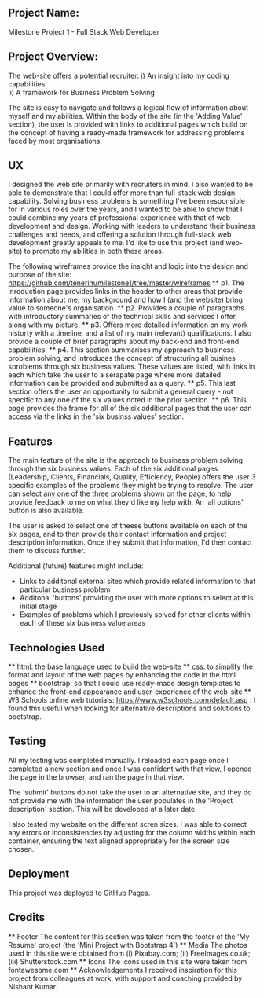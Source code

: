 ## Project Name: 
Milestone Project 1 - Full Stack Web Developer

## Project Overview: 
The web-site offers a potential recruiter: 
i) An insight into my coding capabilities  
ii) A framework for Business Problem Solving 

The site is easy to navigate and follows a logical flow of information about myself and my abilities. Within the body of the site (in the 'Adding Value' section), 
the user is provided with links to additional pages which build on the concept of having a ready-made framework for addressing problems faced by most organisations. 

## UX
I designed the web site primarily with recruiters in mind. I also wanted to be able to demonstrate that I could offer more than full-stack web design capability. 
Solving business problems is something I've been responsible for in various roles over the years, and I wanted to be able to show that I could combine my years of 
professional experience with that of web development and design. Working with leaders to understand their business challenges and needs, and offering a solution 
through full-stack web development greatly appeals to me. I'd like to use this project (and web-site) to promote my abilities in both these areas. 

The following wireframes provide the insight and logic into the design and purpose of the site: https://github.com/tenerim/milestone1/tree/master/wireframes 
** p1. The inroduction page provides links in the header to other areas that provide information about me, my background and how I (and the website) bring value to someone's organisation. 
** p2. Provides a couple of paragraphs with introductory summaries of the technical skills and services I offer, along with my picture. 
** p3. Offers more detailed information on my work historty with a timeline, and a list of my main (relevant) qualifications. I also provide a couple of 
brief paragraphs about my back-end and front-end capabilities. 
** p4. This section summarises my approach to business problem solving, and introduces the concept of structuring all busines sproblems through six business values. 
These values are listed, with links in each which take the user to a serapate page where more detailed information can be provided and submitted as a query. 
** p5. This last section offers the user an opportunity to submit a general query - not specific to any one of the six values noted in the prior section. 
** p6. This page provides the frame for all of the six additional pages that the user can access via the links in the 'six businss values' section. 

## Features
The main feature of the site is the approach to business problem solving through the six business values. Each of the six additional pages (Leadership, 
Clients, Financials, Quality, Efficiency, People) offers the user 3 specific examples of the problems they might be trying to resolve. 
The user can select any one of the three problems shown on the page, to help provide feedback to me on what they'd like my help with. An 'all options' button is also available. 

The user is asked to select one of theese buttons available on each of the six pages, and to then provide their contact information and project description information. 
Once they submit that information, I'd then contact them to discuss further. 

Additional (future) features might include:
* Links to additonal external sites which provide related information to that particular business problem 
* Additonal 'buttons' providing the user with more options to select at this initial stage
* Examples of problems which I previously solved for other clients within each of these six business value areas 

## Technologies Used
** html: the base language used to build the web-site
** css: to simplify the format and layout of the web pages by enhancing the code in the html pages 
** bootstrap: so that I could use ready-made design templates to enhance the front-end appearance and user-experience of the web-site 
** W3 Schools online web tutorials: https://www.w3schools.com/default.asp : I found this useful when looking for alternative descriptions and solutions to bootstrap. 

## Testing
All my testing was completed manually. I reloaded each page once I completed a new section and once I was confident with that view, I opened the page in the browser, 
and ran the page in that view. 

The 'submit' buttons do not take the user to an alternative site, and they do not provide me with the information the user populates in the 'Project description' section. 
This will be developed at a later date. 

I also tested my website on the different scren sizes. I was able to correct any errors or inconsistencies by adjusting for the column widths within each container,
ensuring the text aligned appropriately for the screen size chosen. 

## Deployment
This project was deployed to GitHub Pages. 

## Credits
** Footer
The content for this section was taken from the footer of the 'My Resume' project (the 'Mini Project with Bootstrap 4')
** Media
The photos used in this site were obtained from (i) Pixabay.com; (ii) FreeImages.co.uk; (iii) Shutterstock.com 
** Icons
The icons used in this site were taken from fontawesome.com 
** Acknowledgements
I received inspiration for this project from colleagues at work, with support and coaching provided by Nishant Kumar. 